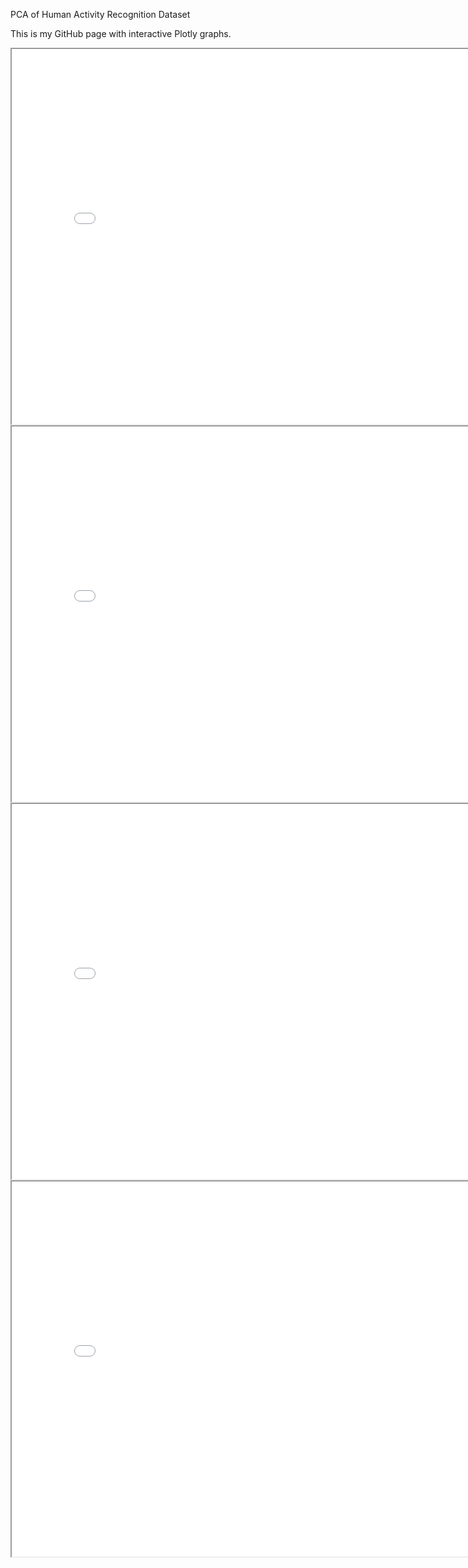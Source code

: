 PCA of Human Activity Recognition Dataset

This is my GitHub page with interactive Plotly graphs.   


<iframe src="Histogram.html" width="800" height="600"></iframe>


<iframe src="Histo_MP.html" width="800" height="600"></iframe>

<iframe src="Scree_Plot.html" width="800" height="600"></iframe>

<iframe src="PC_Plots.html" width="800" height="600"></iframe>
